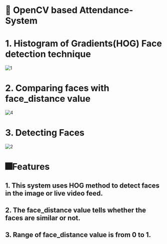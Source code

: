 # 👦 OpenCV based Attendance-System
# 1. Histogram of Gradients(HOG) Face detection technique
![1](https://github.com/user-attachments/assets/2f7aaa91-78ce-4744-b827-f874f965f720)
#
# 2. Comparing faces with face_distance value
![4](https://github.com/user-attachments/assets/60395891-fae4-43c3-82ca-87f9e7adf18b)
#
# 3. Detecting Faces
![2](https://github.com/user-attachments/assets/9e01d8b4-23b3-47fb-859d-de00b8261da3)
#
# 🎆Features
##  1. This system uses HOG method to detect faces in the image or live video feed.
##  2. The face_distance value tells whether the faces are similar or not.
##  3. Range of face_distance value is from 0 to 1.
